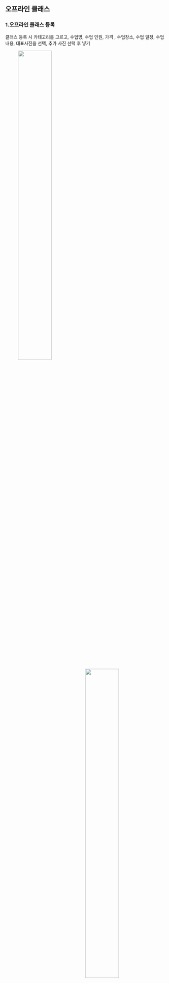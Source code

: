 ## 오프라인 클래스
### 1.오프라인 클래스 등록
클래스 등록 시 카테고리를 고르고, 수업명, 수업 인원, 가격 , 수업장소, 수업 일정, 수업 내용, 대표사진을 선택, 추가 사진 선택 후 넣기
<figure class="half">
    <p align="left">
        <img src="https://user-images.githubusercontent.com/90843573/175766563-9f8b3650-95ff-47ba-b772-5a7255ec42eb.png" align="left" width="50%">
        <img src="https://user-images.githubusercontent.com/90843573/175767448-9fc6461d-bfb5-4332-b8d0-4a32138bc5b6.png"  align="right" width="50%">
    </p>
</figure>
<p align="center"><img src ="https://user-images.githubusercontent.com/90843573/175766563-9f8b3650-95ff-47ba-b772-5a7255ec42eb.png" width="50%"></p>
<p align="center"><img src ="https://user-images.githubusercontent.com/90843573/175767448-9fc6461d-bfb5-4332-b8d0-4a32138bc5b6.png" width="50%"></p>
